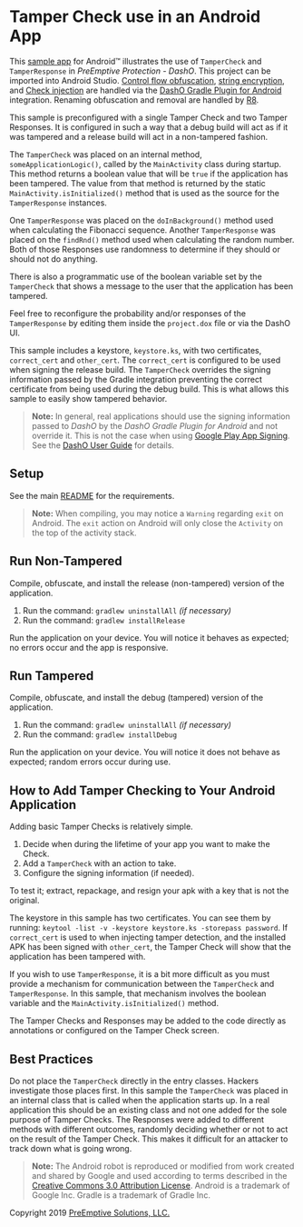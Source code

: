 # Tamper Check use in an Android App

This [sample app](../README.md#sample_desc) for Android&trade; illustrates the use of `TamperCheck` and `TamperResponse` in _PreEmptive Protection - DashO_.
This project can be imported into Android Studio.
[Control flow obfuscation](https://www.preemptive.com/dasho/pro/userguide/en/understanding_obfuscation_control.html), [string encryption](https://www.preemptive.com/dasho/pro/userguide/en/understanding_obfuscation_string_encryption.html), and [Check injection](https://www.preemptive.com/dasho/pro/userguide/en/understanding_checks_overview.html) are handled via the [DashO Gradle Plugin for Android](https://www.preemptive.com/dasho/pro/userguide/en/ref_dagp_index.html) integration.
Renaming obfuscation and removal are handled by [R8](https://r8-docs.preemptive.com/).

This sample is preconfigured with a single Tamper Check and two Tamper Responses.
It is configured in such a way that a debug build will act as if it was tampered and a release build will act in a non-tampered fashion.

The `TamperCheck` was placed on an internal method, `someApplicationLogic()`, called by the `MainActivity` class during startup.
This method returns a boolean value that will be `true` if the application has been tampered.
The value from that method is returned by the static `MainActivity.isInitialized()` method that is used as the source for the `TamperResponse` instances.

One `TamperResponse` was placed on the `doInBackground()` method used when calculating the Fibonacci sequence.
Another `TamperResponse` was placed on the `findRnd()` method used when calculating the random number.
Both of those Responses use randomness to determine if they should or should not do anything.

There is also a programmatic use of the boolean variable set by the `TamperCheck` that shows a message to the user that the application has been tampered.

Feel free to reconfigure the probability and/or responses of the `TamperResponse` by editing them inside the `project.dox` file or via the DashO UI.

This sample includes a keystore, `keystore.ks`, with two certificates, `correct_cert` and `other_cert`.
The `correct_cert` is configured to be used when signing the release build.
The `TamperCheck` overrides the signing information passed by the Gradle integration preventing the correct certificate from being used during the debug build.
This is what allows this sample to easily show tampered behavior.

>**Note:**
> In general, real applications should use the signing information passed to *DashO* by the *DashO Gradle Plugin for Android* and not override it.
> This is not the case when using [Google Play App Signing](https://developer.android.com/studio/publish/app-signing.html#app-signing-google-play).
> See the [DashO User Guide](https://www.preemptive.com/dasho/pro/userguide/en/understanding_checks_tamper.html#google_play_signing) for details.

## Setup

See the main [README](../README.md) for the requirements.

>**Note:** When compiling, you may notice a `Warning` regarding `exit` on Android.
>The `exit` action on Android will only close the `Activity` on the top of the activity stack.

## Run Non-Tampered

Compile, obfuscate, and install the release (non-tampered) version of the application.

1.  Run the command: `gradlew uninstallAll` _(if necessary)_
2.  Run the command: `gradlew installRelease`

Run the application on your device. You will notice it behaves as expected; no errors occur and the app is responsive.

## Run Tampered

Compile, obfuscate, and install the debug (tampered) version of the application.

1.  Run the command: `gradlew uninstallAll` _(if necessary)_
2.  Run the command: `gradlew installDebug`

Run the application on your device. You will notice it does not behave as expected; random errors occur during use.

## How to Add Tamper Checking to Your Android Application

Adding basic Tamper Checks is relatively simple.

1.  Decide when during the lifetime of your app you want to make the Check.
2.  Add a `TamperCheck` with an action to take.
3.  Configure the signing information (if needed).

To test it; extract, repackage, and resign your apk with a key that is not the original.

The keystore in this sample has two certificates.
You can see them by running: `keytool -list -v -keystore keystore.ks -storepass password`.
If `correct_cert` is used to when injecting tamper detection, and the installed APK has been signed with `other_cert`, the Tamper Check will show that the application has been tampered with.

If you wish to use `TamperResponse`, it is a bit more difficult as you must provide a mechanism for communication between the `TamperCheck` and `TamperResponse`.
In this sample, that mechanism involves the boolean variable and the `MainActivity.isInitialized()` method.

The Tamper Checks and Responses may be added to the code directly as annotations or configured on the Tamper Check screen.

## Best Practices

Do not place the `TamperCheck` directly in the entry classes.
Hackers investigate those places first.
In this sample the `TamperCheck` was placed in an internal class that is called when the application starts up.
In a real application this should be an existing class and not one added for the sole purpose of Tamper Checks.
The Responses were added to different methods with different outcomes, randomly deciding whether or not to act on the result of the Tamper Check.
This makes it difficult for an attacker to track down what is going wrong.

>**Note:** The Android robot is reproduced or modified from work created and shared by Google and used according to terms described in the [Creative Commons 3.0 Attribution License](http://creativecommons.org/licenses/by/3.0/).
Android is a trademark of Google Inc.
Gradle is a trademark of Gradle Inc.

Copyright 2019 [PreEmptive Solutions, LLC.](https://www.preemptive.com)

